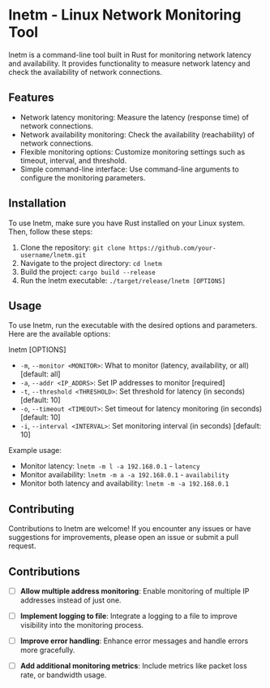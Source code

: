 # lnetm - Linux Network Monitoring Tool

lnetm is a command-line tool built in Rust for monitoring network latency and availability. It provides functionality to measure network latency and check the availability of network connections.

## Features

- Network latency monitoring: Measure the latency (response time) of network connections.
- Network availability monitoring: Check the availability (reachability) of network connections.
- Flexible monitoring options: Customize monitoring settings such as timeout, interval, and threshold.
- Simple command-line interface: Use command-line arguments to configure the monitoring parameters.

## Installation

To use lnetm, make sure you have Rust installed on your Linux system. Then, follow these steps:

1. Clone the repository: `git clone https://github.com/your-username/lnetm.git`
2. Navigate to the project directory: `cd lnetm`
3. Build the project: `cargo build --release`
4. Run the lnetm executable: `./target/release/lnetm [OPTIONS]`

## Usage

To use lnetm, run the executable with the desired options and parameters. Here are the available options:

lnetm [OPTIONS]
- `-m`, `--monitor <MONITOR>`: What to monitor (latency, availability, or all) [default: all]
- `-a`, `--addr <IP_ADDRS>`: Set IP addresses to monitor [required]
- `-t`, `--threshold <THRESHOLD>`: Set threshold for latency (in seconds) [default: 10]
- `-o`, `--timeout <TIMEOUT>`: Set timeout for latency monitoring (in seconds) [default: 10]
- `-i`, `--interval <INTERVAL>`: Set monitoring interval (in seconds) [default: 10]



Example usage:

- Monitor latency: `lnetm -m l -a 192.168.0.1` - `latency`
- Monitor availability: `lnetm -m a -a 192.168.0.1` - `availability`
- Monitor both latency and availability: `lnetm -m -a 192.168.0.1`

## Contributing

Contributions to lnetm are welcome! If you encounter any issues or have suggestions for improvements, please open an issue or submit a pull request.

Contributions
-------------

- [ ] **Allow multiple address monitoring**: Enable monitoring of multiple IP addresses instead of just one.
- [ ] **Implement logging to file**: Integrate a logging to a file to improve visibility into the monitoring process.
- [ ] **Improve error handling**: Enhance error messages and handle errors more gracefully.
- [ ] **Add additional monitoring metrics**: Include metrics like packet loss rate, or bandwidth usage.

